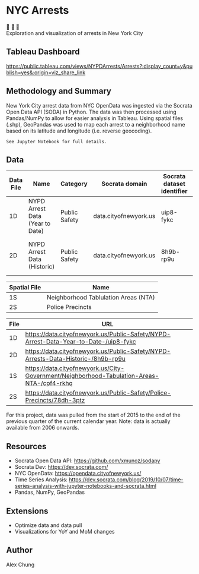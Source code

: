 # NYC Arrests
  
:statue_of_liberty: :police_car: :office:  
Exploration and visualization of arrests in New York City

## Tableau Dashboard
https://public.tableau.com/views/NYPDArrests/Arrests?:display_count=y&publish=yes&:origin=viz_share_link 

## Methodology and Summary
New York City arrest data from NYC OpenData was ingested via the Socrata Open Data API (SODA) in Python.  The data was then processed using Pandas/NumPy to allow for easier analysis in Tableau.  Using spatial files (.shp), GeoPandas was used to map each arrest to a neighborhood name based on its latitude and longitude (i.e. reverse geocoding).    
  
`See Jupyter Notebook for full details.`

## Data
  
Data File | Name  | Category | Socrata domain | Socrata dataset identifier | Data range | Update frequency
------------- | ------------- |------------- | ------------- |------------- | ------------- | ------------- 
1D | NYPD Arrest Data (Year to Date)  | Public Safety | data.cityofnewyork.us  | uip8-fykc | Year to date | Quarterly
2D | NYPD Arrest Data (Historic)  | Public Safety | data.cityofnewyork.us  | 8h9b-rp9u | 2006 to end of previous calendar year | Annually


Spatial File  | Name
------------- | -------------
1S | Neighborhood Tablulation Areas (NTA)
2S  | Police Precincts
  

File  | URL
------------- | -------------
1D | https://data.cityofnewyork.us/Public-Safety/NYPD-Arrest-Data-Year-to-Date-/uip8-fykc
2D  | https://data.cityofnewyork.us/Public-Safety/NYPD-Arrests-Data-Historic-/8h9b-rp9u
1S | https://data.cityofnewyork.us/City-Government/Neighborhood-Tabulation-Areas-NTA-/cpf4-rkhq
2S  | https://data.cityofnewyork.us/Public-Safety/Police-Precincts/78dh-3ptz

For this project, data was pulled from the start of 2015 to the end of the previous quarter of the current calendar year.   Note: data is actually available from 2006 onwards.


## Resources

 * Socrata Open Data API: https://github.com/xmunoz/sodapy  
 * Socrata Dev: https://dev.socrata.com/  
 * NYC OpenData: https://opendata.cityofnewyork.us/  
 * Time Series Analysis: https://dev.socrata.com/blog/2019/10/07/time-series-analysis-with-jupyter-notebooks-and-socrata.html  
 * Pandas, NumPy, GeoPandas  

## Extensions
 * Optimize data and data pull
 * Visualizations for YoY and MoM changes 

## Author
Alex Chung
